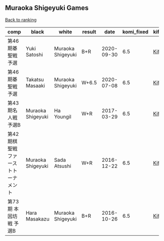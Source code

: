 ## Muraoka Shigeyuki Games

[Back to ranking](../../index.md)




| **comp** | **black** | **white** | **result** | **date** | **komi_fixed** | **kifu** | 
| --- | --- | --- | --- | --- | --- | --- |
| 第46期碁聖戦予選 | Yuki Satoshi | Muraoka Shigeyuki | B+R | 2020-09-30 | 6.5 | [Kifu](https://kifudepot.net/kifucontents.php?id=pHv5aTlGw4cOWBcL%2FpBBbA%3D%3D) | 
| 第46期碁聖戦予選 | Takatsu Masaaki | Muraoka Shigeyuki | W+6.5 | 2020-07-08 | 6.5 | [Kifu](https://kifudepot.net/kifucontents.php?id=BEFasCE22mKxigHDAb05Ww%3D%3D) | 
| 第43期名人戦予選B | Muraoka Shigeyuki | Ha Youngil | W+R | 2017-03-29 | 6.5 | [Kifu](https://kifudepot.net/kifucontents.php?id=ty7invQzZzzsNOvMUXpAeg%3D%3D) | 
| 第42期棋聖戦ファーストトーナメント | Muraoka Shigeyuki | Sada Atsushi | W+R | 2016-12-22 | 6.5 | [Kifu](https://kifudepot.net/kifucontents.php?id=brzVvg8D8CKMiGyO2ZbDPg%3D%3D) | 
| 第73期 本因坊戦 予選B | Hara Masakazu | Muraoka Shigeyuki | B+R | 2016-10-26 | 6.5 | [Kifu](https://kifudepot.net/kifucontents.php?id=1w%2BPImDG9CJBZ3NWYWquoA%3D%3D) |




